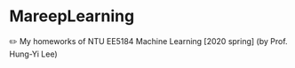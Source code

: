 # MareepLearning
 ✏️ My homeworks of NTU EE5184 Machine Learning [2020 spring] (by Prof. Hung-Yi Lee) 
